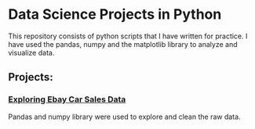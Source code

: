 # Data Science Projects in Python
This repository consists of python scripts that I have written for practice.
I have used the pandas, numpy and the matplotlib library to analyze and
visualize data.

## Projects:
### [Exploring Ebay Car Sales Data](https://github.com/jenish-lamsal/python_for_data_science_practice/blob/master/Exploring%20Ebay%20Car%20Sales%20Data.ipynb)
Pandas and numpy library were used to explore and clean the raw data.
